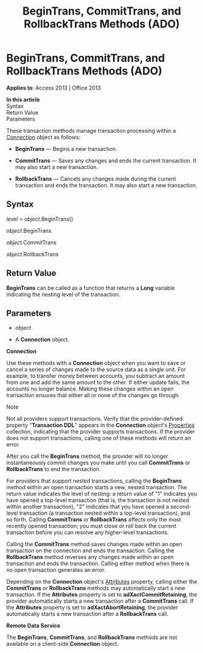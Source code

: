 ﻿---
title: BeginTrans, CommitTrans, and RollbackTrans Methods (ADO)
TOCTitle: BeginTrans, CommitTrans, and RollbackTrans Methods (ADO)
ms:assetid: 9a0415f0-9424-8d1c-4779-92e932292d46
ms:mtpsurl: https://msdn.microsoft.com/en-us/library/JJ249694(v=office.15)
ms:contentKeyID: 48546529
ms.date: 09/18/2015
mtps_version: v=office.15
---

# BeginTrans, CommitTrans, and RollbackTrans Methods (ADO)


**Applies to**: Access 2013 | Office 2013

**In this article**  
Syntax  
Return Value  
Parameters  

These transaction methods manage transaction processing within a [Connection](connection-object-ado.md) object as follows:

  - **BeginTrans** — Begins a new transaction.

  - **CommitTrans** — Saves any changes and ends the current transaction. It may also start a new transaction.

  - **RollbackTrans** — Cancels any changes made during the current transaction and ends the transaction. It may also start a new transaction.

## Syntax

*level* = *object*.BeginTrans()

*object*.BeginTrans

*object*.CommitTrans

*object*.RollbackTrans

## Return Value

**BeginTrans** can be called as a function that returns a **Long** variable indicating the nesting level of the transaction.

## Parameters

  - *object*

  - A **Connection** object.

**Connection**

Use these methods with a **Connection** object when you want to save or cancel a series of changes made to the source data as a single unit. For example, to transfer money between accounts, you subtract an amount from one and add the same amount to the other. If either update fails, the accounts no longer balance. Making these changes within an open transaction ensures that either all or none of the changes go through.


> [!NOTE]
> <P>Not all providers support transactions. Verify that the provider-defined property "<STRONG>Transaction DDL</STRONG>" appears in the <STRONG>Connection</STRONG> object's <A href="properties-collection-ado.md">Properties</A> collection, indicating that the provider supports transactions. If the provider does not support transactions, calling one of these methods will return an error.</P>



After you call the **BeginTrans** method, the provider will no longer instantaneously commit changes you make until you call **CommitTrans** or **RollbackTrans** to end the transaction.

For providers that support nested transactions, calling the **BeginTrans** method within an open transaction starts a new, nested transaction. The return value indicates the level of nesting: a return value of "1" indicates you have opened a top-level transaction (that is, the transaction is not nested within another transaction), "2" indicates that you have opened a second-level transaction (a transaction nested within a top-level transaction), and so forth. Calling **CommitTrans** or **RollbackTrans** affects only the most recently opened transaction; you must close or roll back the current transaction before you can resolve any higher-level transactions.

Calling the **CommitTrans** method saves changes made within an open transaction on the connection and ends the transaction. Calling the **RollbackTrans** method reverses any changes made within an open transaction and ends the transaction. Calling either method when there is no open transaction generates an error.

Depending on the **Connection** object's [Attributes](attributes-property-ado.md) property, calling either the **CommitTrans** or **RollbackTrans** methods may automatically start a new transaction. If the **Attributes** property is set to **adXactCommitRetaining**, the provider automatically starts a new transaction after a **CommitTrans** call. If the **Attributes** property is set to **adXactAbortRetaining**, the provider automatically starts a new transaction after a **RollbackTrans** call.

**Remote Data Service**

The **BeginTrans**, **CommitTrans**, and **RollbackTrans** methods are not available on a client-side **Connection** object.

